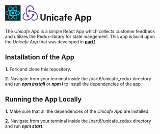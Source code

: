 <h1>
<img src="https://raw.githubusercontent.com/katerina-tziala/fullstackopen2019/master/documentation_images/react_logo.png" alt="react logo" width="50" height="50">
<img src="https://raw.githubusercontent.com/katerina-tziala/fullstackopen2019/master/documentation_images/redux_logo.png" alt="redux logo" width="50" height="50">
Unicafe App<br/>
</h1>

The *Unicafe App* is a simple React App which collects customer feedback and utilizes the Redux-library for state mangement. This app is build upon the
*Unicafe App* that was developed in [**part1**](https://github.com/katerina-tziala/fullstackopen2019/tree/master/part1/unicafe).

## Installation of the App
**1.** Fork and clone this repository.

**2.** Navigate from your terminal inside the /part6/unicafe_redux directory and run ***npm install*** or ***npm i*** to install the dependencies of the app.

## Running the App Locally
**1.** Make sure that all the dependencies of the *Unicafe App* are installed.

**2.** Navigate from your terminal inside the /part6/unicafe_redux directory and run ***npm start***.
